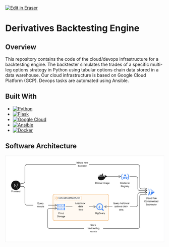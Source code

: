 <p><a target="_blank" href="https://app.eraser.io/workspace/kZSQbkdLoJJgPIDp9WhE" id="edit-in-eraser-github-link"><img alt="Edit in Eraser" src="https://firebasestorage.googleapis.com/v0/b/second-petal-295822.appspot.com/o/images%2Fgithub%2FOpen%20in%20Eraser.svg?alt=media&amp;token=968381c8-a7e7-472a-8ed6-4a6626da5501"></a></p>

# Derivatives Backtesting Engine
## Overview
This repository contains the code of the cloud/devops infrastructure for a backtesting engine. The backtester simulates the trades of a specific multi-leg options strategy in Python using tabular options chain data stored in a data warehouse. Our cloud infrastructure is based on Google Cloud Platform (GCP). Devops tasks are automated using Ansible. 

## Built With
- [![Python][Python]][Python-url]
- [![Flask][Flask]][Flask-url]
- [![Google Cloud][Google-Cloud]][Google-Cloud-url]
- [![Ansible][Ansible]][Ansible-url]
- [![Docker][Docker]][Docker-url]
## Software Architecture
![Backtesting Architecture](/.eraser/kZSQbkdLoJJgPIDp9WhE___sKBE7gxtknX4C1dnV5iZm5p6Y362___---figure---fgTNiUGcCKrxI003i4YCz---figure---JidTYrZfrlkJqOg2zqNy8w.png "Backtesting Architecture")





[Python]: https://img.shields.io/badge/Python-3776AB?style=for-the-badge&logo=python&logoColor=white

[Python-url]: https://www.python.org/



[Google-Cloud]: https://img.shields.io/badge/Google_Cloud-4285F4?style=for-the-badge&logo=google-cloud&logoColor=white

[Google-Cloud-url]: https://cloud.google.com/?hl=en



[Ansible]: https://img.shields.io/badge/-Ansible-red?style=for-the-badge&logo=ansible&logoColor=white

[Ansible-url]: https://www.ansible.com/



[Docker]: https://img.shields.io/badge/-Docker-blue?style=for-the-badge&logo=docker&logo

[Docker-url]: https://www.docker.com/



[Flask]: [﻿https://img.shields.io/badge/Flask-000000?style=for-the-badge&logo=flask&logoColor=white](https://img.shields.io/badge/Flask-000000?style=for-the-badge&logo=flask&logoColor=white)
[Flask-url]: [﻿https://flask.palletsprojects.com/en/3.0.x/](https://flask.palletsprojects.com/en/3.0.x/) 


<!--- Eraser file: https://app.eraser.io/workspace/kZSQbkdLoJJgPIDp9WhE --->